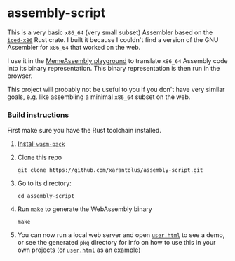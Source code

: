 # assembly-script
This is a very basic `x86_64` (very small subset) Assembler based on the [`iced-x86`](https://crates.io/crates/iced-x86) Rust crate. I built it because I couldn't find a version of the GNU Assembler for `x86_64` that worked on the web.

I use it in the [MemeAssembly playground](https://github.com/xarantolus/memeassembly-playground) to translate `x86_64` Assembly code into its binary representation. This binary representation is then run in the browser.

This project will probably not be useful to you if you don't have very similar goals, e.g. like assembling a minimal `x86_64` subset on the web.

### Build instructions
First make sure you have the Rust toolchain installed.

1. [Install `wasm-pack`](https://rustwasm.github.io/wasm-pack/installer/)

2. Clone this repo

       git clone https://github.com/xarantolus/assembly-script.git

3. Go to its directory:

       cd assembly-script

4. Run `make` to generate the WebAssembly binary

       make

5. You can now run a local web server and open [`user.html`](user.html) to see a demo, or see the generated `pkg` directory for info on how to use this in your own projects (or [`user.html`](user.html) as an example)
